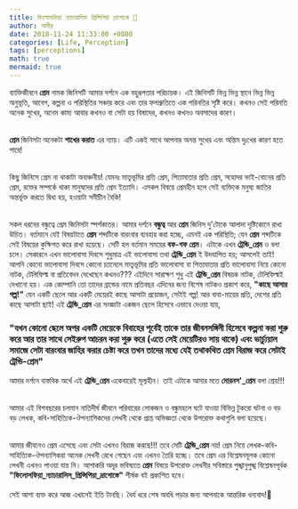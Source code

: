 ```yaml
---
title: ফিলোসফিয়া ন্যাচারালিস প্রিন্সিপিয়া দ্রাগোস্তে 🥴
author: আবীর
date: 2018-11-24 11:33:00 +0800
categories: [Life, Perception]
tags: [perceptions]
math: true
mermaid: true
---
```


<p>
ব্যাক্তিজীবনে <b>প্রেম</b> নামক জিনিসটি আমার দর্শনে এক বহুরূপতার পরিচায়ক। এই জিনিসটি ভিন্ন ভিন্ন স্থানে ভিন্ন ভিন্ন অনুভূতি, আবেগ, কল্পনা ও পরিস্থিতির সঞ্চার করে এবং তার ফলশ্রুতিতে এক পরিনতির সৃষ্টি করে। কখনও সেই পরিনতি অনেক সুখের, অনেম কাম্য আবার কখনও বা সেটা হয় বিষাদের, কখনও কখনও অবসাদের কারণ।<br><br>
 
 <b>প্রেম</b> জিনিসটা অনেকটা <b>শাখের করাত</b> এর ন্যায়। এটি একই সাথে আপনার অনন্ত সুখের এবং অন্তিম দুঃখের কারণ হতে পারে! <br><br>

 কিছু জিনিসে প্রেম না থাকাটা অবাঞ্চনীয়! যেমনঃ মাতৃভূমির প্রতি প্রেম, পিতামাতার প্রতি প্রেম, সহোদর ভাই-বোনের প্রতি প্রেম, রক্তের সম্পর্কে থাকা মানুষদের প্রতি প্রেম ইত্যাদি। এসকল বিষয়ে প্রেমহীন হলে সেই ব্যক্তিকে মনুষ্য জাতির অন্তর্ভূক্ত করতে দ্বিধা হয়, হওয়াটা সমীচীন বৈকি!<br><br>

  সকল ধরনের বন্ধুত্বে প্রেম জিনিসটা স্পর্শকাতর। আমার দর্শনে <b>বন্ধুত্ব</b> আর <b>প্রেম</b> জিনিস দু'টোকে আলাদা দৃষ্টিকোনে রাখা উচিত। বর্তমানে যেই বিষয়টাতে <b>প্রেম</b> শব্দটিকে বারংবার ব্যবহার করা হচ্ছে, এমনই এক পরিস্থিতি; যেন <b>প্রেম</b> শব্দটিকে সেই বিষয়ের কুক্ষিগত করে রাখা হয়েছে। সেটি হল বর্তমান সময়ের <b>বফ-গফ প্রেম</b>। এটাকে এখন <b>ট্রেন্ডি_প্রেম</b> ও বলা চলে। সেকারনে এখন ভালোবাসা দিবসে শুধুমাত্র এই ভালোবাসা তথা <b>ট্রেন্ডি_প্রেম</b> ই উদযাপিত হয়; আসলেই তাই! আপনি কোনো ভালোবাসা দিবসে কোনো চ্যানেলে মাতৃভূমির প্রতি ভালোবাসা বা পিতামাতার প্রতি ভালোবাসা নিয়ে কোনো নাটক, টেলিফিল্ম বা প্রতিবেদন দেখেছেন কখনও??? এইদিনে সারাক্ষণ শুধু এই <b>ট্রেন্ডি_প্রেম</b> বিষয়ক নাটক, টেলিফিল্মই দেখানো হয়। এক কোম্পানি তো তাদের ব্রান্ডের নামে প্রতিবছর এদিনের জন্য বিশেষ নাটকও প্রকাশ করে, 
  <b>"কাছে আসার গল্প!"</b>  যেন একটি ছেলে আর একটি মেয়েরই কাছে আসাটা প্রয়োজন, সেটাই গল্প! আর বাবা-মায়ের প্রতি, দেশের প্রতি কাছে আসাটা ছাই! এই <b>ট্রেন্ডি_প্রেম</b> এর সংজ্ঞাটা একজন ছেলে হিসেবে এভাবে দেওয়া যায়, 
  <h3>"যখন কোনো ছেলে অপর একটি মেয়েকে বিবাহের পূর্বেই তাকে তার জীবনসঙ্গিনী হিসেবে কল্পনা করা শুরু করে আর তার সাথে সেইরুপ আচরন করা শুরু করে (এতে সেই মেয়েটিরও সায় থাকে) এবং ভার্চ্যুয়াল সমাজে সেটা বারংবার জাহির করার চেষ্টা করে তখন তাদের মধ্যে যেই তথাকথিত প্রেম বিরাজ করে সেটাই ট্রেন্ডি-প্রেম"
  </h3>
আমার দর্শনে বাস্তবিক অর্থে এই <b>ট্রেন্ডি_প্রেম</b> একেবারেই মূল্যহীন। তাই এটাকে আমার মতে <b>মোরনস'_প্রেম</b> বলা শ্রেয়!!!<br><br>

আমার এই বিশবছরের চলমান নাতিদীর্ঘ জীবনে পরিবারের লোকজন ও বন্ধুমহলে ঘটে যাওয়া বিভিন্ন টুকরো ঘটনা ও বড় বড় লেখক, কবি-সাহিত্যিক-ঔপন্যাসিকদের লেখনী থেকে প্রাপ্ত অভিজ্ঞতা থেকে উপরোক্ত কথাগুলি বলা হয়েছে।<br><br>

আমার জীবনেও প্রেম এসেছে এবং সেটা এখনও বিরাজ করছে!!! তবে সেটি <b>ট্রেন্ডি_প্রেম</b> নয়!
প্রেম নিয়ে লেখক-কবি-সাহিত্যিক-ঔপন্যাসিকরা অনেক লেখনী রেখে গেছেন এবং এখনও তৈরি হচ্ছে। তবে প্রেম এর বিশ্লেষনমূলক কোনো লেখনী এখনও পাওয়া যায় নি। আশাকরি অদূর ভবিষ্যতে <b>প্রেম</b> বিষয়ে উপরোক্ত লেখনীর সবিস্তারে পুঙ্খানুপুঙ্খ বিশ্লেষনপূর্বক <b>"ফিলোসফিয়া_ন্যাচারালিস_প্রিন্সিপিয়া_দ্রাগোস্তে"</b> শীর্ষক বই প্রকাশিত হবে। <br><br>
সেই আশা ব্যক্ত করে আজ এখানেই ইতি টানছি। ধৈর্য ধরে শেষ অবধি পড়ার জন্য আপনাকে আন্তরিক ধন্যবাদ!🙂
</p>